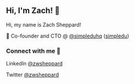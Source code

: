 ## Hi, I'm Zach! :wave:

Hi, my name is Zach Sheppard!

:office: Co-founder and CTO @ [@simpleduhq](https://www.github.com/simpleduhq) ([simpledu](https://www.simpledu.org))

### Connect with me :eyes:

LinkedIn [@zwsheppard](https://www.linkedin.com/in/zwsheppard)

Twitter [@zwsheppard](https://www.twitter.com/zwsheppard)

